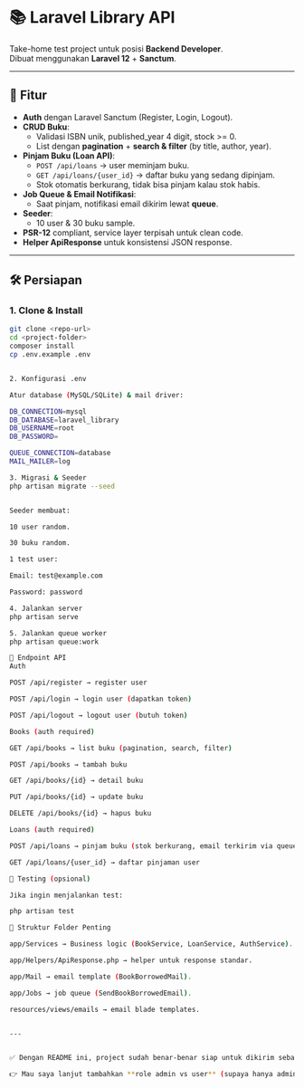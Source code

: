 # 📚 Laravel Library API

Take-home test project untuk posisi **Backend Developer**.  
Dibuat menggunakan **Laravel 12** + **Sanctum**.

---

## 🚀 Fitur
- **Auth** dengan Laravel Sanctum (Register, Login, Logout).
- **CRUD Buku**:
  - Validasi ISBN unik, published_year 4 digit, stock >= 0.
  - List dengan **pagination** + **search & filter** (by title, author, year).
- **Pinjam Buku (Loan API)**:
  - `POST /api/loans` → user meminjam buku.
  - `GET /api/loans/{user_id}` → daftar buku yang sedang dipinjam.
  - Stok otomatis berkurang, tidak bisa pinjam kalau stok habis.
- **Job Queue & Email Notifikasi**:
  - Saat pinjam, notifikasi email dikirim lewat **queue**.
- **Seeder**:
  - 10 user & 30 buku sample.
- **PSR-12** compliant, service layer terpisah untuk clean code.
- **Helper ApiResponse** untuk konsistensi JSON response.

---

## 🛠️ Persiapan

### 1. Clone & Install
```bash
git clone <repo-url>
cd <project-folder>
composer install
cp .env.example .env


2. Konfigurasi .env

Atur database (MySQL/SQLite) & mail driver:

DB_CONNECTION=mysql
DB_DATABASE=laravel_library
DB_USERNAME=root
DB_PASSWORD=

QUEUE_CONNECTION=database
MAIL_MAILER=log

3. Migrasi & Seeder
php artisan migrate --seed


Seeder membuat:

10 user random.

30 buku random.

1 test user:

Email: test@example.com

Password: password

4. Jalankan server
php artisan serve

5. Jalankan queue worker
php artisan queue:work

📌 Endpoint API
Auth

POST /api/register → register user

POST /api/login → login user (dapatkan token)

POST /api/logout → logout user (butuh token)

Books (auth required)

GET /api/books → list buku (pagination, search, filter)

POST /api/books → tambah buku

GET /api/books/{id} → detail buku

PUT /api/books/{id} → update buku

DELETE /api/books/{id} → hapus buku

Loans (auth required)

POST /api/loans → pinjam buku (stok berkurang, email terkirim via queue)

GET /api/loans/{user_id} → daftar pinjaman user

🧪 Testing (opsional)

Jika ingin menjalankan test:

php artisan test

📂 Struktur Folder Penting

app/Services → Business logic (BookService, LoanService, AuthService).

app/Helpers/ApiResponse.php → helper untuk response standar.

app/Mail → email template (BookBorrowedMail).

app/Jobs → job queue (SendBookBorrowedEmail).

resources/views/emails → email blade templates.


---


✅ Dengan README ini, project sudah benar-benar siap untuk dikirim sebagai hasil tes teknikal.  

👉 Mau saya lanjut tambahkan **role admin vs user** (supaya hanya admin yang bisa CRUD buku, user biasa hanya bisa pinjam) biar jadi nilai plus tambahan?
